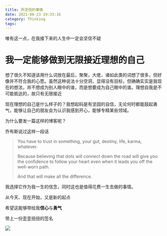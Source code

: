 ```yaml
---
title: 所坚信的事情
date: 2021-08-23 19:33:16
category: Thinking
tags:
---
```


唯有这一点，在我接下来的人生中一定会坚信不疑

# 我一定能够做到无限接近理想的自己

想了很久不知道该用什么词放在最后，聚聚，大佬，诸如此类的词想了很多，但好像并不符合我的心愿。虽然这种说法十分空洞，显得没有目标，但确确实实是我现在的想法，并不想成为别人眼中的谁，而是想要成为自己眼中的谁。理想自我是不可能抵达的，故只有无限接近

现在理想的自己是什么样子的？我想起码是有坚固的自信，无论何时都能鼓起勇气，能够让自己的朋友会为认识我感到开心，能够专精某些领域。

为什么要发一篇这样的博客呢？

乔布斯说过这样一段话

> You have to trust in something, your gut, destiny, life, karma, whatever.
>
> Because believing that dots will connect down the road will give you the confidence to follow your heart even when it leads you off the well-worn path. 
>
> And that will make all the difference.

我选择它作为我一生的信念，同时这也是值得花费一生去做的事情。



从今天、现在开始，又是新的起点

希望这能够带给我**信心**与**勇气**

带上一份歪歪扭扭的签名

![](sign.jpg)

